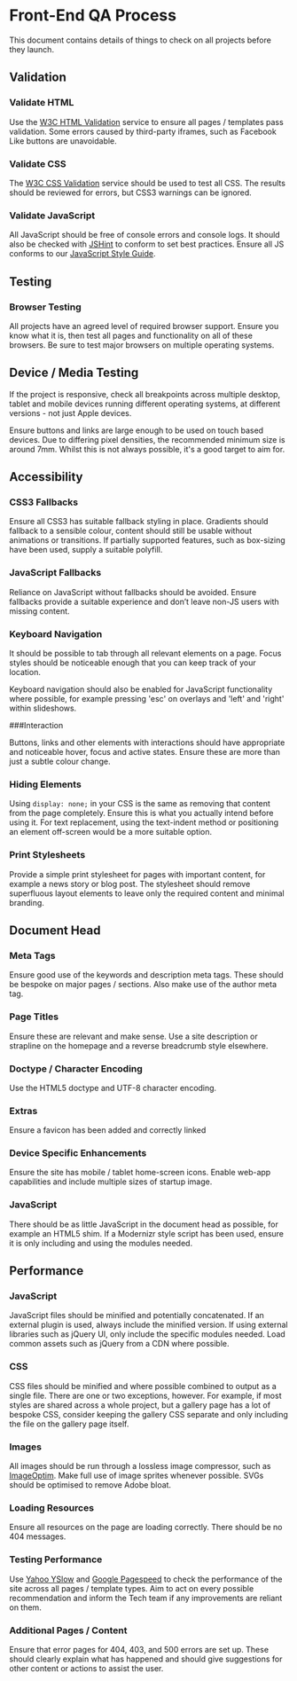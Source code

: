 # Front-End QA Process

This document contains details of things to check on all projects before they launch.

## Validation

### Validate HTML

Use the [W3C HTML Validation](http://validator.w3.org/) service to ensure all pages / templates pass validation. Some errors caused by third-party iframes, such as Facebook Like buttons are unavoidable.

### Validate CSS

The [W3C CSS Validation](http://jigsaw.w3.org/css-validator/) service should be used to test all CSS. The results should be reviewed for errors, but CSS3 warnings can be ignored.

### Validate JavaScript

All JavaScript should be free of console errors and console logs. It should also be checked with [JSHint](http://www.jshint.com/) to conform to set best practices. Ensure all JS conforms to our [JavaScript Style Guide](https://github.com/bengourley/js-style-guide).


## Testing

### Browser Testing

All projects have an agreed level of required browser support. Ensure you know what it is, then test all pages and functionality on all of these browsers. Be sure to test major browsers on multiple operating systems.

## Device / Media Testing

If the project is responsive, check all breakpoints across multiple desktop, tablet and mobile devices running different operating systems, at different versions - not just Apple devices.

Ensure buttons and links are large enough to be used on touch based devices. Due to differing pixel densities, the recommended minimum size is around 7mm. Whilst this is not always possible, it's a good target to aim for.


## Accessibility

### CSS3 Fallbacks

Ensure all CSS3 has suitable fallback styling in place. Gradients should fallback to a sensible colour, content should still be usable without animations or transitions. If partially supported features, such as box-sizing have been used, supply a suitable polyfill.

### JavaScript Fallbacks

Reliance on JavaScript without fallbacks should be avoided. Ensure fallbacks provide a suitable experience and don’t leave non-JS users with missing content.

### Keyboard Navigation

It should be possible to tab through all relevant elements on a page. Focus styles should be noticeable enough that you can keep track of your location.

Keyboard navigation should also be enabled for JavaScript functionality where possible, for example pressing 'esc' on overlays and 'left' and 'right' within slideshows.

###Interaction

Buttons, links and other elements with interactions should have appropriate and noticeable hover, focus and active states. Ensure these are more than just a subtle colour change.

### Hiding Elements

Using `display: none;` in your CSS is the same as removing that content from the page completely. Ensure this is what you actually intend before using it. For text replacement, using the text-indent method or positioning an element off-screen would be a more suitable option.

### Print Stylesheets

Provide a simple print stylesheet for pages with important content, for example a news story or blog post. The stylesheet should remove superfluous layout elements to leave only the required content and minimal branding.


## Document Head

### Meta Tags

Ensure good use of the keywords and description meta tags. These should be bespoke on major pages / sections. Also make use of the author meta tag.

### Page Titles

Ensure these are relevant and make sense. Use a site description or strapline on the homepage and a reverse breadcrumb style elsewhere.

### Doctype / Character Encoding

Use the HTML5 doctype and UTF-8 character encoding.

### Extras

Ensure a favicon has been added and correctly linked

### Device Specific Enhancements

Ensure the site has mobile / tablet home-screen icons. Enable web-app capabilities and include multiple sizes of startup image.

### JavaScript

There should be as little JavaScript in the document head as possible, for example an HTML5 shim. If a Modernizr style script has been used, ensure it is only including and using the modules needed.


## Performance

### JavaScript

JavaScript files should be minified and potentially concatenated. If an external plugin is used, always include the minified version. If using external libraries such as jQuery UI, only include the specific modules needed. Load common assets such as jQuery from a CDN where possible.

### CSS

CSS files should be minified and where possible combined to output as a single file. There are one or two exceptions, however. For example, if most styles are shared across a whole project, but a gallery page has a lot of bespoke CSS, consider keeping the gallery CSS separate and only including the file on the gallery page itself.


### Images

All images should be run through a lossless image compressor, such as [ImageOptim](http://imageoptim.com/). Make full use of image sprites whenever possible. SVGs should be optimised to remove Adobe bloat.

### Loading Resources

Ensure all resources on the page are loading correctly. There should be no 404 messages.

### Testing Performance

Use [Yahoo YSlow](http://developer.yahoo.com/yslow/) and [Google Pagespeed](https://developers.google.com/speed/pagespeed/) to check the performance of the site across all pages / template types. Aim to act on every possible recommendation and inform the Tech team if any improvements are reliant on them.

### Additional Pages / Content

Ensure that error pages for 404, 403, and 500 errors are set up. These should clearly explain what has happened and should give suggestions for other content or actions to assist the user.

